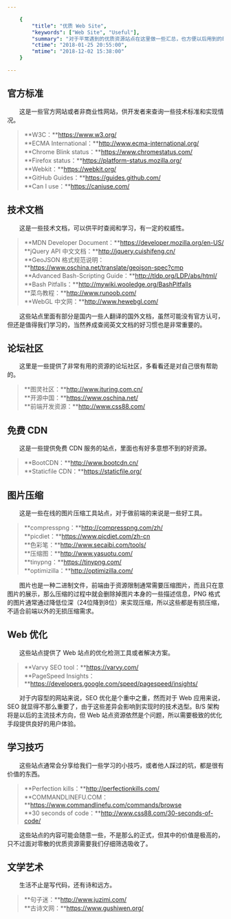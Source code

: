 ```yaml
---

    {
        "title": "优质 Web Site",
        "keywords": ["Web Site", "Useful"],
        "summary": "对于平常遇到的优质资源站点在这里做一些汇总，也方便以后用到的时候回过来头好找。",
        "ctime": "2018-01-25 20:55:00",
        "mtime": "2018-12-02 15:38:00"
    }

---
```


## 官方标准

　　这是一些官方网站或者非商业性网站，供开发者来查询一些技术标准和实现情况。

> **W3C：**https://www.w3.org/ <br>
> **ECMA International：**http://www.ecma-international.org/ <br>
> **Chrome Blink status：**https://www.chromestatus.com/ <br>
> **Firefox status：**https://platform-status.mozilla.org/ <br>
> **Webkit：**https://webkit.org/ <br>
> **GitHub Guides：**https://guides.github.com/ <br>
> **Can I use：**https://caniuse.com/

## 技术文档

　　这是一些技术文档，可以供平时查阅和学习，有一定的权威性。

> **MDN Developer Document：**https://developer.mozilla.org/en-US/ <br>
> **jQuery API 中文文档：**http://jquery.cuishifeng.cn/ <br>
> **GeoJSON 格式规范说明：**https://www.oschina.net/translate/geojson-spec?cmp <br>
> **Advanced Bash-Scripting Guide：**http://tldp.org/LDP/abs/html/ <br>
> **Bash Pitfalls：**http://mywiki.wooledge.org/BashPitfalls <br>
> **菜鸟教程：**http://www.runoob.com/ <br>
> **WebGL 中文网：**http://www.hewebgl.com/

　　这些站点里面有部分是国内一些人翻译的国外文档，虽然可能没有官方认可，但还是值得我们学习的，当然养成查阅英文文档的好习惯也是非常重要的。

## 论坛社区

　　这里是一些提供了非常有用的资源的论坛社区，多看看还是对自己很有帮助的。

> **图灵社区：**http://www.ituring.com.cn/ <br>
> **开源中国：**https://www.oschina.net/ <br>
> **前端开发资源：**http://www.css88.com/

## 免费 CDN

　　这是一些提供免费 CDN 服务的站点，里面也有好多意想不到的好资源。

> **BootCDN：**http://www.bootcdn.cn/ <br>
> **Staticfile CDN：**https://staticfile.org/

## 图片压缩

　　这是一些在线的图片压缩工具站点，对于做前端的来说是一些好工具。

> **compresspng：**http://compresspng.com/zh/ <br>
> **picdiet：**https://www.picdiet.com/zh-cn <br>
> **色彩笔：**http://www.secaibi.com/tools/ <br>
> **压缩图：**http://www.yasuotu.com/ <br>
> **tinypng：**https://tinypng.com/ <br>
> **optimizilla：**http://optimizilla.com/ <br>

　　图片也是一种二进制文件，前端由于资源限制通常需要压缩图片，而且只在意图片的展示，那么压缩的过程中就会删除掉图片本身的一些描述信息，PNG 格式的图片通常通过降低位深（24位降到8位）来实现压缩，所以这些都是有损压缩，不适合前端以外的无损压缩需求。

## Web 优化

　　这些站点提供了 Web 站点的优化检测工具或者解决方案。

> **Varvy SEO tool：**https://varvy.com/ <br>
> **PageSpeed Insights：**https://developers.google.com/speed/pagespeed/insights/

　　对于内容型的网站来说，SEO 优化是个重中之重，然而对于 Web 应用来说，SEO 就显得不那么重要了，由于这些差异会影响到实现时的技术选型。B/S 架构将是以后的主流技术方向，但 Web 站点资源依然是个问题，所以需要极致的优化手段提供良好的用户体验。

## 学习技巧

　　这些站点通常会分享给我们一些学习的小技巧，或者他人踩过的坑，都是很有价值的东西。

> **Perfection kills：**http://perfectionkills.com/ <br>
> **COMMANDLINEFU.COM：**https://www.commandlinefu.com/commands/browse <br>
> **30 seconds of code：**http://www.css88.com/30-seconds-of-code/

　　这些站点的内容可能会随意一些，不是那么的正式，但其中的价值是极高的，只不过面对零散的优质资源需要我们仔细筛选吸收了。

## 文学艺术

　　生活不止是写代码，还有诗和远方。

> **句子迷：**http://www.juzimi.com/ <br>
> **古诗文网：**https://www.gushiwen.org/